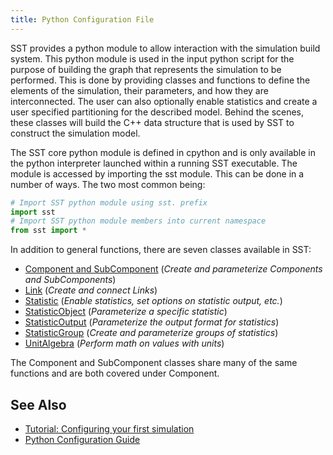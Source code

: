 ```yaml
---
title: Python Configuration File
---
```


<!---
SAND2022-6843 O
Source: sst-documentation/manuals/python
--->

SST provides a python module to allow interaction with the simulation build system. This python module is used in the input python script for the purpose of building the graph that represents the simulation to be performed. This is done by providing classes and functions to define the elements of the simulation, their parameters, and how they are interconnected. The user can also optionally enable statistics and create a user specified partitioning for the described model. Behind the scenes, these classes will build the C\+\+ data structure that is used by SST to construct the simulation model. 

The SST core python module is defined in cpython and is only available in the python interpreter launched within a running SST executable. The module is accessed by importing the sst module. This can be done in a number of ways. The two most common being: 


```py
# Import SST python module using sst. prefix
import sst
# Import SST python module members into current namespace
from sst import *
```

In addition to general functions, there are seven classes available in SST: 
* [Component and SubComponent](./component/classes.md) (*Create and parameterize Components and SubComponents*)
* [Link](./link/link.md) (*Create and connect Links*)
* [Statistic](./stats/overview.md) (*Enable statistics, set options on statistic output, etc.*)
* [StatisticObject](./stats/object/statisticObject.md) (*Parameterize a specific statistic*)
* [StatisticOutput](./stats/output/statisticOutput.md) (*Parameterize the output format for statistics*)
* [StatisticGroup](./stats/group/statisticGroup.md) (*Create and parameterize groups of statistics*)
* [UnitAlgebra](./unitalgebra/unitalgebra.md) (*Perform math on values with units*)

The Component and SubComponent classes share many of the same functions and are both covered under Component.

## See Also
- [Tutorial: Configuring your first simulation](../guides/configuration/configTutorial.mdx)
- [Python Configuration Guide](../guides/configuration/pythonConfigGuide.md)
